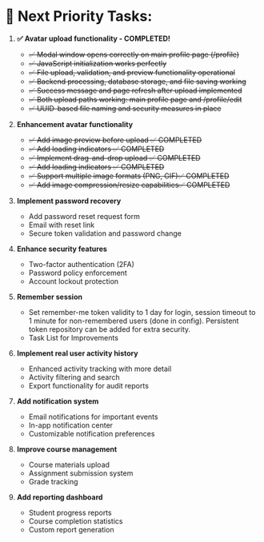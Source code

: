 # 🎯 **Next Priority Tasks:**

1. **✅ Avatar upload functionality - COMPLETED!**
   - ~~✅ Modal window opens correctly on main profile page (/profile)~~
   - ~~✅ JavaScript initialization works perfectly~~
   - ~~✅ File upload, validation, and preview functionality operational~~
   - ~~✅ Backend processing, database storage, and file saving working~~
   - ~~✅ Success message and page refresh after upload implemented~~
   - ~~✅ Both upload paths working: main profile page and /profile/edit~~
   - ~~✅ UUID-based file naming and security measures in place~~

2. **Enhancement avatar functionality**
   - ~~✅ Add image preview before upload ✅ COMPLETED~~
   - ~~✅ Add loading indicators ✅ COMPLETED~~
   - ~~✅ Implement drag-and-drop upload ✅ COMPLETED~~
   - ~~✅ Add loading indicators ✅ COMPLETED~~
   - ~~✅ Support multiple image formats (PNG, GIF)✅ COMPLETED~~
   - ~~✅ Add image compression/resize capabilities✅ COMPLETED~~

3. **Implement password recovery**
   - Add password reset request form
   - Email with reset link
   - Secure token validation and password change

4. **Enhance security features**
   - Two-factor authentication (2FA)
   - Password policy enforcement
   - Account lockout protection

5. **Remember session**
   - Set remember-me token validity to 1 day for login, session timeout to 1 minute for non-remembered users (done in config). Persistent token repository can be added for extra security.
   - Task List for Improvements

6. **Implement real user activity history**
   - Enhanced activity tracking with more detail
   - Activity filtering and search
   - Export functionality for audit reports

7. **Add notification system**
   - Email notifications for important events
   - In-app notification center
   - Customizable notification preferences

8. **Improve course management**
   - Course materials upload
   - Assignment submission system
   - Grade tracking

9. **Add reporting dashboard**
   - Student progress reports
   - Course completion statistics
   - Custom report generation
